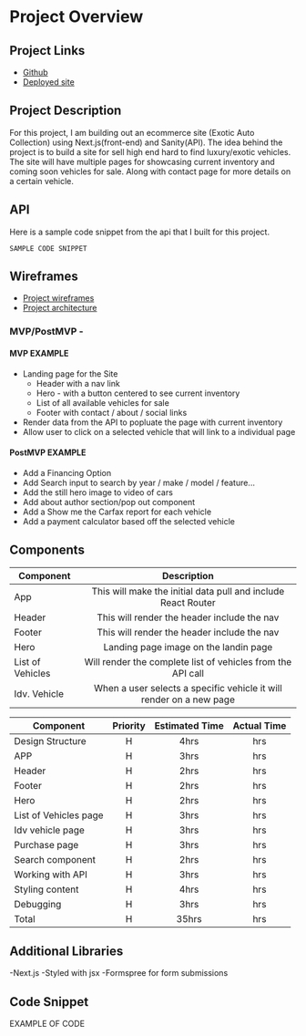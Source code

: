 # Project Overview

## Project Links

- [Github](https://github.com/cjmccaskill/next-ecom-project)
- [Deployed site](https://next-ecom-project.vercel.app/)

## Project Description

For this project, I am building out an ecommerce site (Exotic Auto Collection) using Next.js(front-end) and Sanity(API). The idea behind the project is to build a site for sell high end hard to find luxury/exotic vehicles. The site will have multiple pages for showcasing current inventory and coming soon vehicles for sale. Along with contact page for more details on a certain vehicle.

## API

Here is a sample code snippet from the api that I built for this project.

```
SAMPLE CODE SNIPPET
```

## Wireframes

- [Project wireframes](https://app.moqups.com/Ohpf16slpz/edit/page/a2a00afc0)
- [Project architecture](https://wireframepro.mockflow.com/editor.jsp?editor=off&publicid=M10a195e6b98708c9eb648c8f50c84ddd1631300483206&projectid=M2c2fac4e009957396a73fb0641486d8b1627664733544&perm=Owner#/page/efdc352914ca4c2fa917770d69a519db/sidebar/off)

### MVP/PostMVP -

#### MVP EXAMPLE

- Landing page for the Site
  - Header with a nav link
  - Hero - with a button centered to see current inventory
  - List of all available vehicles for sale
  - Footer with contact / about / social links
- Render data from the API to popluate the page with current inventory
- Allow user to click on a selected vehicle that will link to a individual page

#### PostMVP EXAMPLE

- Add a Financing Option
- Add Search input to search by year / make / model / feature...
- Add the still hero image to video of cars
- Add about author section/pop out component
- Add a Show me the Carfax report for each vehicle
- Add a payment calculator based off the selected vehicle

## Components

| Component        |                             Description                             |
| ---------------- | :-----------------------------------------------------------------: |
| App              |    This will make the initial data pull and include React Router    |
| Header           |             This will render the header include the nav             |
| Footer           |             This will render the header include the nav             |
| Hero             |                Landing page image on the landin page                |
| List of Vehicles |     Will render the complete list of vehicles from the API call     |
| Idv. Vehicle     | When a user selects a specific vehicle it will render on a new page |

| Component             | Priority | Estimated Time | Actual Time |
| --------------------- | :------: | :------------: | :---------: |
| Design Structure      |    H     |      4hrs      |     hrs     |
| APP                   |    H     |      3hrs      |     hrs     |
| Header                |    H     |      2hrs      |     hrs     |
| Footer                |    H     |      2hrs      |     hrs     |
| Hero                  |    H     |      2hrs      |     hrs     |
| List of Vehicles page |    H     |      3hrs      |     hrs     |
| Idv vehicle page      |    H     |      3hrs      |     hrs     |
| Purchase page         |    H     |      3hrs      |     hrs     |
| Search component      |    H     |      2hrs      |     hrs     |
| Working with API      |    H     |      3hrs      |     hrs     |
| Styling content       |    H     |      4hrs      |     hrs     |
| Debugging             |    H     |      3hrs      |     hrs     |
| Total                 |    H     |     35hrs      |     hrs     |

## Additional Libraries

-Next.js
-Styled with jsx
-Formspree for form submissions

## Code Snippet

EXAMPLE OF CODE

```

```
